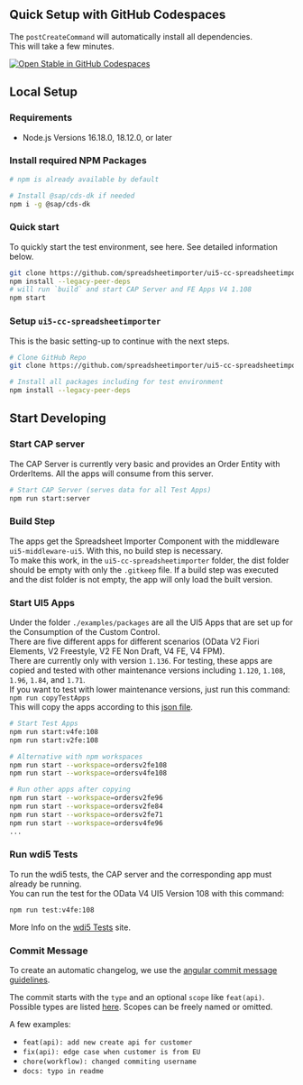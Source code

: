 ## Quick Setup with GitHub Codespaces

The `postCreateCommand` will automatically install all dependencies.  
This will take a few minutes.

[![Open Stable in GitHub Codespaces](https://github.com/codespaces/badge.svg)](https://github.com/codespaces/new?hide_repo_select=true&ref=main&repo=569313224&machine=basicLinux32gb&devcontainer_path=.devcontainer%2Fdevcontainer.json&location=WestEurope)

## Local Setup

### Requirements

- Node.js Versions 16.18.0, 18.12.0, or later

### Install required NPM Packages

```sh
# npm is already available by default

# Install @sap/cds-dk if needed
npm i -g @sap/cds-dk
```

### Quick start

To quickly start the test environment, see here. See detailed information below.

```sh
git clone https://github.com/spreadsheetimporter/ui5-cc-spreadsheetimporter
npm install --legacy-peer-deps
# will run `build` and start CAP Server and FE Apps V4 1.108
npm start
```

### Setup `ui5-cc-spreadsheetimporter`

This is the basic setting-up to continue with the next steps.

```sh
# Clone GitHub Repo
git clone https://github.com/spreadsheetimporter/ui5-cc-spreadsheetimporter

# Install all packages including for test environment
npm install --legacy-peer-deps
```

## Start Developing

### Start CAP server

The CAP Server is currently very basic and provides an Order Entity with OrderItems. All the apps will consume from this server.

```sh
# Start CAP Server (serves data for all Test Apps)
npm run start:server
```

### Build Step

The apps get the Spreadsheet Importer Component with the middleware `ui5-middleware-ui5`. With this, no build step is necessary.  
To make this work, in the `ui5-cc-spreadsheetimporter` folder, the dist folder should be empty with only the `.gitkeep` file. If a build step was executed and the dist folder is not empty, the app will only load the built version.

### Start UI5 Apps

Under the folder `./examples/packages` are all the UI5 Apps that are set up for the Consumption of the Custom Control.  
There are five different apps for different scenarios (OData V2 Fiori Elements, V2 Freestyle, V2 FE Non Draft, V4 FE, V4 FPM).  
There are currently only with version `1.136`. For testing, these apps are copied and tested with other maintenance versions including `1.120`, `1.108`, `1.96`, `1.84`, and `1.71`.  
If you want to test with lower maintenance versions, just run this command:  
`npm run copyTestApps`  
This will copy the apps according to this [json file](https://github.com/spreadsheetimporter/ui5-cc-spreadsheetimporter/blob/main/dev/testapps.json).

```sh
# Start Test Apps
npm run start:v4fe:108
npm run start:v2fe:108

# Alternative with npm workspaces
npm run start --workspace=ordersv2fe108
npm run start --workspace=ordersv4fe108

# Run other apps after copying
npm run start --workspace=ordersv2fe96
npm run start --workspace=ordersv2fe84
npm run start --workspace=ordersv2fe71
npm run start --workspace=ordersv4fe96
...
```

### Run wdi5 Tests

To run the wdi5 tests, the CAP server and the corresponding app must already be running.  
You can run the test for the OData V4 UI5 Version 108 with this command:

```sh
npm run test:v4fe:108
```

More Info on the [wdi5 Tests](./wdi5.md) site.

### Commit Message

To create an automatic changelog, we use the [angular commit message guidelines](https://github.com/angular/angular/blob/22b96b9/CONTRIBUTING.md#commit).

The commit starts with the `type` and an optional `scope` like `feat(api)`. Possible types are listed [here](https://github.com/angular/angular/blob/22b96b9/CONTRIBUTING.md#type). Scopes can be freely named or omitted.

A few examples:

- `feat(api): add new create api for customer`
- `fix(api): edge case when customer is from EU`
- `chore(workflow): changed commiting username`
- `docs: typo in readme`

